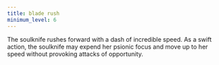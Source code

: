 ```yaml
---
title: blade rush
minimum_level: 6
---
```


The soulknife rushes forward with a dash of incredible speed. As a swift action, the soulknife may expend her psionic focus and move up to her speed without provoking attacks of opportunity.
